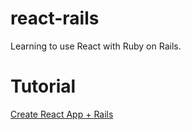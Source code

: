 # react-rails
Learning to use React with Ruby on Rails.

# Tutorial
[Create React App  + Rails](https://medium.com/@eth3rnit3/create-react-app-rails-6-0-custom-server-deployment-part-1-development-configuration-92ce11ea9c56)
